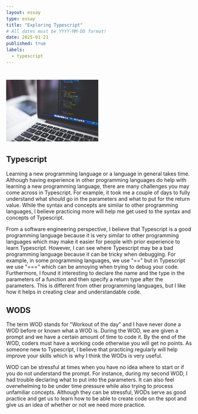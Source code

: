 ```yaml
---
layout: essay
type: essay
title: "Exploring Typescript" 
# All dates must be YYYY-MM-DD format!
date: 2025-01-21
published: true
labels:
  - typescript 
---
```


# <img width="250px"  src="/img/software.jpg" >

## Typescript
Learning a new programming language or a language in general takes time. Although having experience in other programming 
languages do help with learning a new programming language, there are many challenges you may come across in Typescript. 
For example, it took me a couple of days to fully understand what should go in the parameters and what to put for the return 
value. While the syntax and concepts are similar to other programming languages, I believe practicing more will help me get 
used to the syntax and concepts of Typescript.

From a software engineering perspective, I believe that Typescript is a good programming language because it is very similar to other programming languages which may make it easier for people with prior experience to learn Typescript. However, I can see where Typescript may be a bad programming language because it can be tricky when debugging. For example, in some programming languages, we use "==" but in Typescript we use "===" which can be annoying when trying to debug your code. Furthermore, I found it interesting to declare the name and the type in the parameters of a function and then specify a return type after the parameters. This is different from other programming languages, but I like how it helps in creating clear and understandable code.


## WODS
The term WOD stands for "Workout of the day" and I have never done a WOD before or known what a WOD is. During the WOD, we are given a prompt and we have a certain amount of time to code it. By the end of the WOD, coders must have a working code otherwise you will get no points. As someone new to Typescript, I believe that practicing regularly will help improve your skills which is why I think the WODs is very useful. 

WOD can be stressful at times when you have no idea where to start or if you do not understand the prompt. For instance, during my second WOD, I had trouble declaring what to put into the parameters. It can also feel overwhelming to be under time pressure while 
also trying to process unfamiliar concepts. Although they can be stressful, WODs serve as good practice and get us to learn how to 
be able to create code on the spot and give us an idea of whether or not we need more practice.



